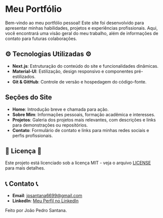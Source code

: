 #  Meu Portfólio 

Bem-vindo ao meu portfólio pessoal! Este site foi desenvolvido para apresentar minhas habilidades, projetos e experiências profissionais. Aqui, você encontrará uma visão geral do meu trabalho, além de informações de contato para futuras colaborações.

## ⚙ Tecnologias Utilizadas ⚙

- **Next.js**: Estruturação do conteúdo do site e funcionalidades dinâmicas.
- **Material-UI**: Estilização, design responsivo e componentes pré-estilizados.
- **Git & GitHub**: Controle de versão e hospedagem do código-fonte.

##  Seções do Site 

- **Home**: Introdução breve e chamada para ação.
- **Sobre Mim**: Informações pessoais, formação acadêmica e interesses.
- **Projetos**: Galeria dos projetos mais relevantes, com descrições e links para demonstrações ou repositórios.
- **Contato**: Formulário de contato e links para minhas redes sociais e perfis profissionais.

## 📜 Licença 📜

Este projeto está licenciado sob a licença MIT - veja o arquivo [LICENSE](./LICENSE) para mais detalhes.

## 📞 Contato 📞

- **Email**: jpsantana6699@gmail.com
- **LinkedIn**: [Meu Perfil no LinkedIn](https://www.linkedin.com/in/joaopedrosantana)

Feito por João Pedro Santana.
